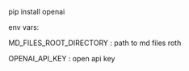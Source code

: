 pip install openai

env vars:

MD_FILES_ROOT_DIRECTORY : path to md files roth 

OPENAI_API_KEY : open api key 
